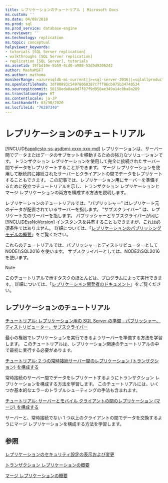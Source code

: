 ```yaml
---
title: レプリケーションのチュートリアル | Microsoft Docs
ms.custom: ''
ms.date: 04/09/2018
ms.prod: sql
ms.prod_service: database-engine
ms.reviewer: ''
ms.technology: replication
ms.topic: conceptual
helpviewer_keywords:
- tutorials [SQL Server replication]
- walkthroughs [SQL Server replication]
- replication [SQL Server], tutorials
ms.assetid: 19fbd10e-5b59-4cd0-a988-52d5d9206242
author: MashaMSFT
ms.author: mathoma
monikerRange: =azuresqldb-mi-current||>=sql-server-2016||=sqlallproducts-allversions
ms.openlocfilehash: 3df80893c54978060387c7ff96cb975b34740534
ms.sourcegitcommit: 58158eda0aa0d7f87f9d958ae349a14c0ba8a209
ms.translationtype: HT
ms.contentlocale: ja-JP
ms.lasthandoff: 03/30/2020
ms.locfileid: "76287340"
---
```

# <a name="replication-tutorials"></a>レプリケーションのチュートリアル
[!INCLUDE[appliesto-ss-asdbmi-xxxx-xxx-md](../../includes/appliesto-ss-asdbmi-xxxx-xxx-md.md)]
レプリケーションは、サーバー間でデータまたはデータのサブセットを移動するための強力なソリューションです。 トランザクション レプリケーションを使用して完全に接続されたサーバー間でデータをレプリケートすることができます。 マージ レプリケーションを使用して断続的に接続されたサーバーとクライアントの間でデータをレプリケートすることもできます。 この記事では、レプリケーション用にサーバーを準備するために役立つチュートリアルを示し、トランザクション レプリケーションとマージ レプリケーションの両方を構成する方法を説明します。 
  
レプリケーションのチュートリアルでは、"パブリッシャー" はレプリケート元のデータが配置されているサーバーを指します。 "サブスクライバー" は、レプリケート先のサーバーを指します。 パブリッシャーとサブスクライバーが同じ [!INCLUDE[ssNoVersion](../../includes/ssnoversion-md.md)] インスタンスを共有することもできますが、これは必須条件ではありません。 詳細については、「[レプリケーションのパブリッシング モデルの概要](../../relational-databases/replication/publish/replication-publishing-model-overview.md)」をご覧ください。  

これらのチュートリアルでは、パブリッシャーとディストリビューターとして NODE1\SQL2016 を使います。 サブスクライバーとしては、NODE2\SQL2016 を使います。 
  
> [!NOTE]  
> このチュートリアルで示すタスクのほとんどは、プログラムによって実行できます。 詳細については、「[レプリケーション開発者のドキュメント](../../relational-databases/replication/concepts/replication-developer-documentation.md)」をご覧ください。  
  
## <a name="replication-tutorials"></a>レプリケーションのチュートリアル  
[チュートリアル: レプリケーション用の SQL Server の準備 - パブリッシャー、ディストリビューター、サブスクライバー](../../relational-databases/replication/tutorial-preparing-the-server-for-replication.md) 
 
最小の権限でレプリケーションを実行できるようサーバーを準備する方法を学習します。 このチュートリアルは、レプリケーション関連のチュートリアルの中で最初に実行する必要があります。  
  
[チュートリアル: 2 つの常時接続サーバー間のレプリケーション (トランザクション) を構成する](../../relational-databases/replication/tutorial-replicating-data-between-continuously-connected-servers.md)

常時接続のサーバー間でデータをレプリケートするようにトランザクション レプリケーションを構成する方法を学習します。 このチュートリアルには、いくつか基本的なエラーのトラブルシューティングの手法も含まれます。 

  
[チュートリアル: サーバーとモバイル クライアントの間のレプリケーション (マージ) を構成する](../../relational-databases/replication/tutorial-replicating-data-with-mobile-clients.md)

サーバーと、常時接続でない 1 つ以上のクライアントの間でデータを交換するようにマージ レプリケーションを構成する方法を学習します。  
  
## <a name="see-also"></a>参照  
[レプリケーションのセキュリティ設定の表示および変更](../../relational-databases/replication/security/view-and-modify-replication-security-settings.md) 

[トランザクション レプリケーションの概要](https://docs.microsoft.com/sql/relational-databases/replication/transactional/transactional-replication) 

[マージ レプリケーションの概要](https://docs.microsoft.com/sql/relational-databases/replication/merge/merge-replication)

  
